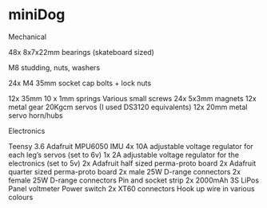 # miniDog

Mechanical

48x 8x7x22mm bearings (skateboard sized)

M8 studding, nuts, washers

24x M4 35mm socket cap bolts + lock nuts

12x 35mm 10 x 1mm springs
Various small screws
24x 5x3mm magnets
12x metal gear 20Kgcm servos (I used DS3120 equivalents)
12x  20mm metal servo horn/hubs

Electronics

Teensy 3.6
Adafruit MPU6050 IMU
4x 10A adjustable voltage regulator for each leg’s servos (set to 6v)
1x 2A adjustable voltage regulator for the electronics (set to 5v)
2x Adafruit half sized perma-proto board
2x Adafruit quarter sized perma-proto board
2x male 25W D-range connectors
2x female 25W D-range connectors
Pin and socket strip
2x 2000mAh 3S LiPos
Panel voltmeter
Power switch
2x XT60 connectors
Hook up wire in various colours



